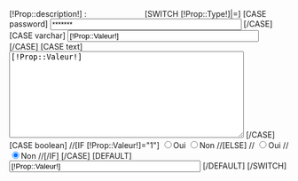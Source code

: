 <span class="unePropriete">
	<span class="NomPropriete">[!Prop::description!] : </span>
	<span style="margin-left:20%";>
	[SWITCH [!Prop::Type!]|=]
		[CASE password]
			<input type="text" class="InvisibleField" name="Form_[!Prop::Nom!]" value="*******" size="40">
		[/CASE]
		[CASE varchar]
			<input type="text" class="InvisibleField" name="Form_[!Prop::Nom!]" value="[!Prop::Valeur!]" size="40">
		[/CASE]
		[CASE text]
			<TEXTAREA COLS="50" ROWS="10" class="InvisibleField" name="Form_[!Prop::Nom!]">[!Prop::Valeur!]</TEXTAREA>
		[/CASE]
		[CASE boolean]
			//[IF [!Prop::Valeur!]="1"]
				<input type="radio" name="Form_[!Prop::Nom!]" value="1" CHECKED>Oui
				<input type="radio" name="Form_[!Prop::Nom!]" value="0">Non
			//[ELSE]
			//	<input type="radio" name="Form_[!Prop::Nom!]" value="1">Oui
			//	<input type="radio" name="Form_[!Prop::Nom!]" value="0" CHECKED>Non
			//[/IF]
		[/CASE]
		[DEFAULT]
			<input type="text" class="InvisibleField" name="Form_[!Prop::Nom!]" value="[!Prop::Valeur!]" size="40">
		[/DEFAULT]
	[/SWITCH]
	</span>
</span>